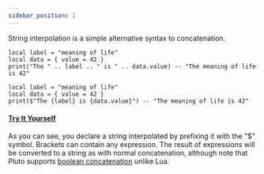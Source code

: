```yaml
---
sidebar_position: 1
---
```

String interpolation is a simple alternative syntax to concatenation.

```pluto title="Concatenation"
local label = "meaning of life"
local data = { value = 42 }
print("The " .. label .. " is " .. data.value) -- "The meaning of life is 42"
```

```pluto title="String Interpolation"
local label = "meaning of life"
local data = { value = 42 }
print($"The {label} is {data.value}") -- "The meaning of life is 42"
```
#### [Try It Yourself](https://pluto-lang.org/web/#code=local%20label%20%3D%20%22meaning%20of%20life%22%0D%0Alocal%20data%20%3D%20%7B%20value%20%3D%2042%20%7D%0D%0Aprint(%24%22The%20%7Blabel%7D%20is%20%7Bdata.value%7D%22)%20--%20%22The%20meaning%20of%20life%20is%2042%22)

As you can see, you declare a string interpolated by prefixing it with the "$" symbol. Brackets can contain any expression. The result of expressions will be converted to a string as with normal concatenation, although note that Pluto supports [boolean concatenation](../QoL%20Improvements/Boolean%20Concatenation) unlike Lua.